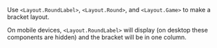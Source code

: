 Use `<Layout.RoundLabel>`, `<Layout.Round>`, and `<Layout.Game>` to make a bracket layout.

On mobile devices, `<Layout.RoundLabel>` will display (on desktop these components are hidden) and the bracket will be in one column.